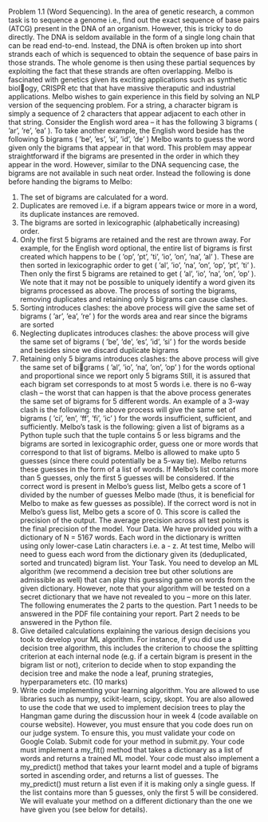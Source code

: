 Problem 1.1 (Word Sequencing). In the area of genetic research, a common task is to sequence
a genome i.e., find out the exact sequence of base pairs (ATCG) present in the DNA of an
organism. However, this is tricky to do directly. The DNA is seldom available in the form of a
single long chain that can be read end-to-end. Instead, the DNA is often broken up into short
strands each of which is sequenced to obtain the sequence of base pairs in those strands. The
whole genome is then using these partial sequences by exploiting the fact that these strands are
often overlapping.
Melbo is fascinated with genetics given its exciting applications such as synthetic biology, CRISPR etc that that have massive theraputic and industrial applications. Melbo wishes
to gain experience in this field by solving an NLP version of the sequencing problem. For
a string, a character bigram is simply a sequence of 2 characters that appear adjacent to
each other in that string. Consider the English word area – it has the following 3 bigrams
( ’ar’, ’re’, ’ea’ ). To take another example, the English word beside has the following
5 bigrams ( ’be’, ’es’, ’si’, ’id’, ’de’ )
Melbo wants to guess the word given only the bigrams that appear in that word. This
problem may appear straightforward if the bigrams are presented in the order in which they
appear in the word. However, similar to the DNA sequencing case, the bigrams are not available
in such neat order. Instead the following is done before handing the bigrams to Melbo:
1. The set of bigrams are calculated for a word.
2. Duplicates are removed i.e. if a bigram appears twice or more in a word, its duplicate
instances are removed.
3. The bigrams are sorted in lexicographic (alphabetically increasing) order.
4. Only the first 5 bigrams are retained and the rest are thrown away.
For example, for the English word optional, the entire list of bigrams is first created which
happens to be ( ’op’, ’pt’, ’ti’, ’io’, ’on’, ’na’, ’al’ ). These are then sorted in
lexicographic order to get ( ’al’, ’io’, ’na’, ’on’, ’op’, ’pt’, ’ti’ ). Then only the
first 5 bigrams are retained to get ( ’al’, ’io’, ’na’, ’on’, ’op’ ).
We note that it may not be possible to uniquely identify a word given its bigrams processed
as above. The process of sorting the bigrams, removing duplicates and retaining only 5 bigrams
can cause clashes.
1. Sorting introduces clashes: the above process will give the same set of bigrams ( ’ar’, ’ea’, ’re’ )
for the words area and rear since the bigrams are sorted
2. Neglecting duplicates introduces clashes: the above process will give the same set of
bigrams ( ’be’, ’de’, ’es’, ’id’, ’si’ ) for the words beside and besides since
we discard duplicate bigrams
3. Retaining only 5 bigrams introduces clashes: the above process will give the same set of bigrams ( ’al’, ’io’, ’na’, ’on’, ’op’ ) for the words optional and proportional
since we report only 5 bigrams
Still, it is assured that each bigram set corresponds to at most 5 words i.e. there is no 6-way
clash – the worst that can happen is that the above process generates the same set of bigrams
for 5 different words. An example of a 3-way clash is the following: the above process will give
the same set of bigrams ( ’ci’, ’en’, ’ff’, ’fi’, ’ic’ ) for the words insufficient,
sufficient, and sufficiently.
Melbo’s task is the following: given a list of bigrams as a Python tuple such that the tuple
contains 5 or less bigrams and the bigrams are sorted in lexicographic order, guess one or more
words that correspond to that list of bigrams. Melbo is allowed to make upto 5 guesses (since
there could potentially be a 5-way tie). Melbo returns these guesses in the form of a list of
words. If Melbo’s list contains more than 5 guesses, only the first 5 guesses will be considered.
If the correct word is present in Melbo’s guess list, Melbo gets a score of 1 divided by the number
of guesses Melbo made (thus, it is beneficial for Melbo to make as few guesses as possible). If
the correct word is not in Melbo’s guess list, Melbo gets a score of 0. This score is called the
precision of the output. The average precision across all test points is the final precision of the
model.
Your Data. We have provided you with a dictionary of N = 5167 words. Each word in the
dictionary is written using only lower-case Latin characters i.e. a - z. At test time, Melbo
will need to guess each word from the dictionary given its (deduplicated, sorted and truncated)
bigram list.
Your Task. You need to develop an ML algorithm (we recommend a decision tree but other
solutions are admissible as well) that can play this guessing game on words from the given
dictionary. However, note that your algorithm will be tested on a secret dictionary that we
have not revealed to you – more on this later. The following enumerates the 2 parts to the
question. Part 1 needs to be answered in the PDF file containing your report. Part 2 needs to
be answered in the Python file.
1. Give detailed calculations explaining the various design decisions you took to develop your
ML algorithm. For instance, if you did use a decision tree algorithm, this includes the
criterion to choose the splitting criterion at each internal node (e.g. if a certain bigram is
present in the bigram list or not), criterion to decide when to stop expanding the decision
tree and make the node a leaf, pruning strategies, hyperparameters etc. (10 marks)
2. Write code implementing your learning algorithm. You are allowed to use libraries such
as numpy, scikit-learn, scipy, skopt. You are also allowed to use the code that we used to
implement decision trees to play the Hangman game during the discussion hour in week 4
(code available on course website). However, you must ensure that you code does run on
our judge system. To ensure this, you must validate your code on Google Colab. Submit
code for your method in submit.py. Your code must implement a my_fit() method that
takes a dictionary as a list of words and returns a trained ML model. Your code must also
implement a my_predict() method that takes your learnt model and a tuple of bigrams
sorted in ascending order, and returns a list of guesses. The my_predict() must return a
list even if it is making only a single guess. If the list contains more than 5 guesses, only
the first 5 will be considered. We will evaluate your method on a different dictionary than
the one we have given you (see below for details). 
